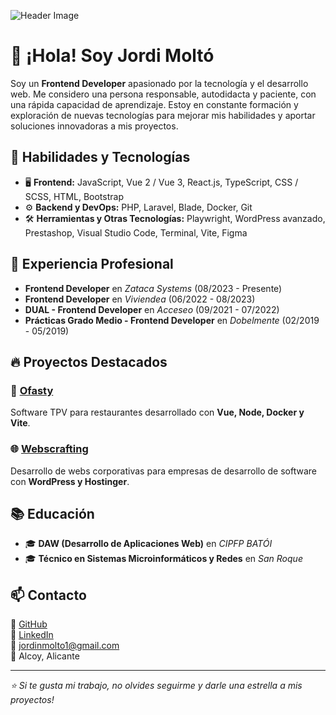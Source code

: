 ![Header Image](https://www.fundaciontelefonica.com/wp-content/uploads/2022/09/requisitos-programador-2560.jpg)

# 👋 ¡Hola! Soy Jordi Moltó

Soy un **Frontend Developer** apasionado por la tecnología y el desarrollo web. Me considero una persona responsable, autodidacta y paciente, con una rápida capacidad de aprendizaje. Estoy en constante formación y exploración de nuevas tecnologías para mejorar mis habilidades y aportar soluciones innovadoras a mis proyectos.

## 🚀 Habilidades y Tecnologías

- 🖥️ **Frontend:** JavaScript, Vue 2 / Vue 3, React.js, TypeScript, CSS / SCSS, HTML, Bootstrap
- ⚙️ **Backend y DevOps:** PHP, Laravel, Blade, Docker, Git
- 🛠️ **Herramientas y Otras Tecnologías:** Playwright, WordPress avanzado, Prestashop, Visual Studio Code, Terminal, Vite, Figma

## 💼 Experiencia Profesional

- **Frontend Developer** en *Zataca Systems* (08/2023 - Presente)
- **Frontend Developer** en *Viviendea* (06/2022 - 08/2023)
- **DUAL - Frontend Developer** en *Acceseo* (09/2021 - 07/2022)
- **Prácticas Grado Medio - Frontend Developer** en *Dobelmente* (02/2019 - 05/2019)

## 🔥 Proyectos Destacados

### 🏢 [Ofasty](https://github.com/tu-repositorio)
Software TPV para restaurantes desarrollado con **Vue, Node, Docker y Vite**.

### 🌐 [Webscrafting](https://github.com/tu-repositorio)
Desarrollo de webs corporativas para empresas de desarrollo de software con **WordPress y Hostinger**.

## 📚 Educación

- 🎓 **DAW (Desarrollo de Aplicaciones Web)** en *CIPFP BATÓI*
- 🎓 **Técnico en Sistemas Microinformáticos y Redes** en *San Roque*

## 📫 Contacto

🔗 [GitHub](https://github.com/tu-usuario)  
🔗 [LinkedIn](https://linkedin.com/in/tu-usuario)  
📧 jordinmolto1@gmail.com  
📍 Alcoy, Alicante  

---
_⭐ Si te gusta mi trabajo, no olvides seguirme y darle una estrella a mis proyectos!_
